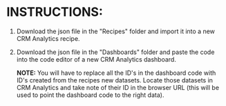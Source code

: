 # INSTRUCTIONS:

1. Download the json file in the "Recipes" folder and import it into a new CRM Analytics recipe.

2. Download the json file in the "Dashboards" folder and paste the code into the code editor of a new CRM Analytics dashboard.

      **NOTE:** You will have to replace all the ID's in the dashboard code with ID's created from the recipes new datasets. Locate those datasets in CRM Analytics and take note of their ID in the browser URL (this will be used to point the dashboard code to the right data).
